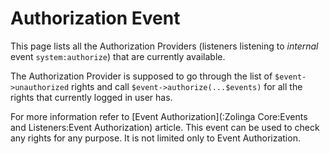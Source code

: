 # Authorization Event

This page lists all the Authorization Providers (listeners listening to *internal* event `system:authorize`) that are currently available.

The Authorization Provider is supposed to go through the list of `$event->unauthorized` rights and call `$event->authorize(...$events)` for all the rights that currently logged in user has.

For more information refer to [Event Authorization](:Zolinga Core:Events and Listeners:Event Authorization) article. This event can be used to check any rights for any purpose. It is not limited only to Event Authorization.